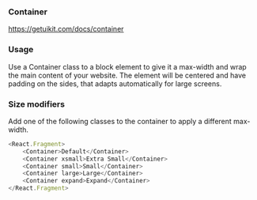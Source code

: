 ### Container
https://getuikit.com/docs/container

### Usage
Use a Container class to a block element to give it a max-width and wrap the main content of your website.
The element will be centered and have padding on the sides, that adapts automatically for large screens.

### Size modifiers
Add one of the following classes to the container to apply a different max-width.

```js
<React.Fragment>
    <Container>Default</Container>
    <Container xsmall>Extra Small</Container>
    <Container small>Small</Container>
    <Container large>Large</Container>
    <Container expand>Expand</Container>
</React.Fragment>
```
